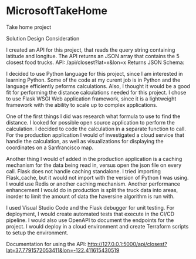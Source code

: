 # MicrosoftTakeHome
Take home project

Solution Design Consideration

I created an API for this project, that reads the query string containing latitude and longitue.  The API returns an JSON array that contains the 5 closest food trucks.
API: /api/closest?lat=x&lon=x
Returns JSON Schema:

I decided to use Python language for this project, since I am interested in learning Python.  Some of the code at my curent job is in Python and the language efficiently peforms calculations.  Also, I thought it would be a good fit for performing the distance calculations needed for this project.  I chose to use Flask WSGI Web application framework, since it is a lightweight framework with the ability to scale up to complex applications.  

One of the first things I did was research what formula to use to find the distance.  I looked for possible open source application to perform the calculation.  I decided to code the calculation in a separate function to call.  For the production application I would of investigated a cloud service that handle the calculation, as well as visualizations for displaying the coordinates on a Sanfrancisco map.  

Another thing I would of added in the production application is a caching mechanism for the data being read in, versus open the json file on every call.  Flask does not handle caching standalone.  I tried importing Flask_cache, but it would not import with the version of Python I was using.  I would use Redis or another caching mechanism.  Another performance enhancement I would do in production is split the truck data into areas, inorder to limit the amount of data the haversine algorithm is run with.  

I used Visual Studio Code and the Flask debugger for unit testing.  For deployment, I would create automated tests that execute in the CI/CD pipeline.  I would also use OpenAPI to document the endpoints for the project.  I would deploy in a cloud environment and create Terraform scripts to setup the environment. 


Documentation for using the API: 
http://127.0.0.1:5000/api/closest?lat=37.7791572053411&lon=-122.411615430519
